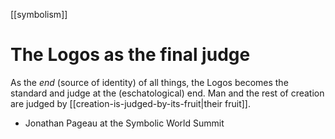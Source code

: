 [[symbolism]]

# The Logos as the final judge

As the *end* (source of identity) of all things, the Logos becomes the standard and judge at the (eschatological) end. Man and the rest of creation are judged by [[creation-is-judged-by-its-fruit|their fruit]].

- Jonathan Pageau at the Symbolic World Summit

